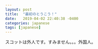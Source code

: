 ```yaml
---
layout: post
title:  "最初のとうこう！"
date:   2019-04-02 22:40:38 -0400
categories: japanese
tags: [japanese]
---
```

スコットは外人です。すみません。。。外国人。